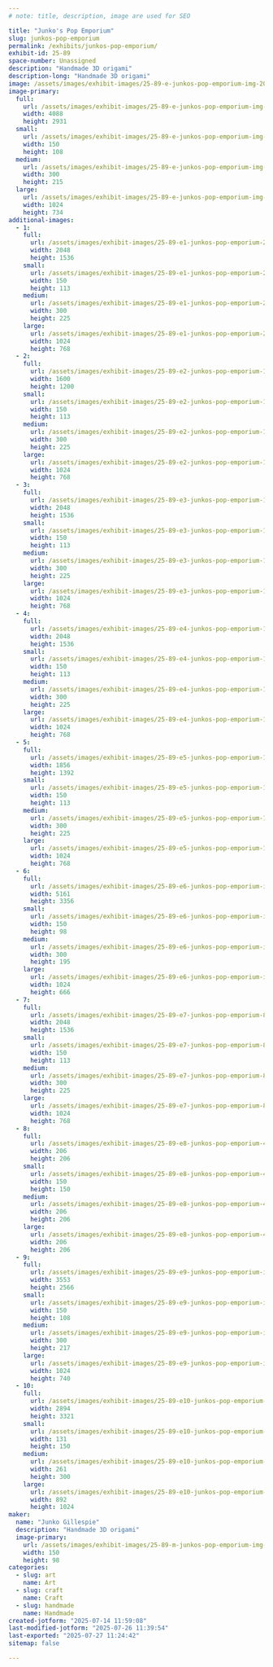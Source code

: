 ```yaml
---
# note: title, description, image are used for SEO

title: "Junko's Pop Emporium"
slug: junkos-pop-emporium
permalink: /exhibits/junkos-pop-emporium/
exhibit-id: 25-89
space-number: Unassigned
description: "Handmade 3D origami"
description-long: "Handmade 3D origami"
image: /assets/images/exhibit-images/25-89-e-junkos-pop-emporium-img-20250714-114527139-hdr-300x215.jpg
image-primary: 
  full:
    url: /assets/images/exhibit-images/25-89-e-junkos-pop-emporium-img-20250714-114527139-hdr-full.jpg
    width: 4088
    height: 2931
  small:
    url: /assets/images/exhibit-images/25-89-e-junkos-pop-emporium-img-20250714-114527139-hdr-150x108.jpg
    width: 150
    height: 108
  medium:
    url: /assets/images/exhibit-images/25-89-e-junkos-pop-emporium-img-20250714-114527139-hdr-300x215.jpg
    width: 300
    height: 215
  large:
    url: /assets/images/exhibit-images/25-89-e-junkos-pop-emporium-img-20250714-114527139-hdr-1024x734.jpg
    width: 1024
    height: 734
additional-images: 
  - 1:
    full:
      url: /assets/images/exhibit-images/25-89-e1-junkos-pop-emporium-20413864-1517946601590354-8783203172951916050-o-full.jpg
      width: 2048
      height: 1536
    small:
      url: /assets/images/exhibit-images/25-89-e1-junkos-pop-emporium-20413864-1517946601590354-8783203172951916050-o-150x113.jpg
      width: 150
      height: 113
    medium:
      url: /assets/images/exhibit-images/25-89-e1-junkos-pop-emporium-20413864-1517946601590354-8783203172951916050-o-300x225.jpg
      width: 300
      height: 225
    large:
      url: /assets/images/exhibit-images/25-89-e1-junkos-pop-emporium-20413864-1517946601590354-8783203172951916050-o-1024x768.jpg
      width: 1024
      height: 768
  - 2:
    full:
      url: /assets/images/exhibit-images/25-89-e2-junkos-pop-emporium-14409928-1198816133503404-6054715340711696141-o-full.jpg
      width: 1600
      height: 1200
    small:
      url: /assets/images/exhibit-images/25-89-e2-junkos-pop-emporium-14409928-1198816133503404-6054715340711696141-o-150x113.jpg
      width: 150
      height: 113
    medium:
      url: /assets/images/exhibit-images/25-89-e2-junkos-pop-emporium-14409928-1198816133503404-6054715340711696141-o-300x225.jpg
      width: 300
      height: 225
    large:
      url: /assets/images/exhibit-images/25-89-e2-junkos-pop-emporium-14409928-1198816133503404-6054715340711696141-o-1024x768.jpg
      width: 1024
      height: 768
  - 3:
    full:
      url: /assets/images/exhibit-images/25-89-e3-junkos-pop-emporium-11538154-935683579816662-1381491208271375897-o-full.jpg
      width: 2048
      height: 1536
    small:
      url: /assets/images/exhibit-images/25-89-e3-junkos-pop-emporium-11538154-935683579816662-1381491208271375897-o-150x113.jpg
      width: 150
      height: 113
    medium:
      url: /assets/images/exhibit-images/25-89-e3-junkos-pop-emporium-11538154-935683579816662-1381491208271375897-o-300x225.jpg
      width: 300
      height: 225
    large:
      url: /assets/images/exhibit-images/25-89-e3-junkos-pop-emporium-11538154-935683579816662-1381491208271375897-o-1024x768.jpg
      width: 1024
      height: 768
  - 4:
    full:
      url: /assets/images/exhibit-images/25-89-e4-junkos-pop-emporium-11696601-935684169816603-806264695715521797-o-full.jpg
      width: 2048
      height: 1536
    small:
      url: /assets/images/exhibit-images/25-89-e4-junkos-pop-emporium-11696601-935684169816603-806264695715521797-o-150x113.jpg
      width: 150
      height: 113
    medium:
      url: /assets/images/exhibit-images/25-89-e4-junkos-pop-emporium-11696601-935684169816603-806264695715521797-o-300x225.jpg
      width: 300
      height: 225
    large:
      url: /assets/images/exhibit-images/25-89-e4-junkos-pop-emporium-11696601-935684169816603-806264695715521797-o-1024x768.jpg
      width: 1024
      height: 768
  - 5:
    full:
      url: /assets/images/exhibit-images/25-89-e5-junkos-pop-emporium-120224032-3445087508876244-9115102398444023356-n-full.jpg
      width: 1856
      height: 1392
    small:
      url: /assets/images/exhibit-images/25-89-e5-junkos-pop-emporium-120224032-3445087508876244-9115102398444023356-n-150x113.jpg
      width: 150
      height: 113
    medium:
      url: /assets/images/exhibit-images/25-89-e5-junkos-pop-emporium-120224032-3445087508876244-9115102398444023356-n-300x225.jpg
      width: 300
      height: 225
    large:
      url: /assets/images/exhibit-images/25-89-e5-junkos-pop-emporium-120224032-3445087508876244-9115102398444023356-n-1024x768.jpg
      width: 1024
      height: 768
  - 6:
    full:
      url: /assets/images/exhibit-images/25-89-e6-junkos-pop-emporium-img-9380-full.JPG
      width: 5161
      height: 3356
    small:
      url: /assets/images/exhibit-images/25-89-e6-junkos-pop-emporium-img-9380-150x98.JPG
      width: 150
      height: 98
    medium:
      url: /assets/images/exhibit-images/25-89-e6-junkos-pop-emporium-img-9380-300x195.JPG
      width: 300
      height: 195
    large:
      url: /assets/images/exhibit-images/25-89-e6-junkos-pop-emporium-img-9380-1024x666.JPG
      width: 1024
      height: 666
  - 7:
    full:
      url: /assets/images/exhibit-images/25-89-e7-junkos-pop-emporium-87983292-2882860218432312-4596178656753090560-n-full.jpg
      width: 2048
      height: 1536
    small:
      url: /assets/images/exhibit-images/25-89-e7-junkos-pop-emporium-87983292-2882860218432312-4596178656753090560-n-150x113.jpg
      width: 150
      height: 113
    medium:
      url: /assets/images/exhibit-images/25-89-e7-junkos-pop-emporium-87983292-2882860218432312-4596178656753090560-n-300x225.jpg
      width: 300
      height: 225
    large:
      url: /assets/images/exhibit-images/25-89-e7-junkos-pop-emporium-87983292-2882860218432312-4596178656753090560-n-1024x768.jpg
      width: 1024
      height: 768
  - 8:
    full:
      url: /assets/images/exhibit-images/25-89-e8-junkos-pop-emporium-482322663-9545187018866232-8073527563637895720-n-full.jpg
      width: 206
      height: 206
    small:
      url: /assets/images/exhibit-images/25-89-e8-junkos-pop-emporium-482322663-9545187018866232-8073527563637895720-n-150x150.jpg
      width: 150
      height: 150
    medium:
      url: /assets/images/exhibit-images/25-89-e8-junkos-pop-emporium-482322663-9545187018866232-8073527563637895720-n-206x206.jpg
      width: 206
      height: 206
    large:
      url: /assets/images/exhibit-images/25-89-e8-junkos-pop-emporium-482322663-9545187018866232-8073527563637895720-n-206x206.jpg
      width: 206
      height: 206
  - 9:
    full:
      url: /assets/images/exhibit-images/25-89-e9-junkos-pop-emporium-img-20250707-122436334-full.jpg
      width: 3553
      height: 2566
    small:
      url: /assets/images/exhibit-images/25-89-e9-junkos-pop-emporium-img-20250707-122436334-150x108.jpg
      width: 150
      height: 108
    medium:
      url: /assets/images/exhibit-images/25-89-e9-junkos-pop-emporium-img-20250707-122436334-300x217.jpg
      width: 300
      height: 217
    large:
      url: /assets/images/exhibit-images/25-89-e9-junkos-pop-emporium-img-20250707-122436334-1024x740.jpg
      width: 1024
      height: 740
  - 10:
    full:
      url: /assets/images/exhibit-images/25-89-e10-junkos-pop-emporium-img-20250708-121707747-hdr-full.jpg
      width: 2894
      height: 3321
    small:
      url: /assets/images/exhibit-images/25-89-e10-junkos-pop-emporium-img-20250708-121707747-hdr-131x150.jpg
      width: 131
      height: 150
    medium:
      url: /assets/images/exhibit-images/25-89-e10-junkos-pop-emporium-img-20250708-121707747-hdr-261x300.jpg
      width: 261
      height: 300
    large:
      url: /assets/images/exhibit-images/25-89-e10-junkos-pop-emporium-img-20250708-121707747-hdr-892x1024.jpg
      width: 892
      height: 1024
maker: 
  name: "Junko Gillespie"
  description: "Handmade 3D origami"
  image-primary:
    url: /assets/images/exhibit-images/25-89-m-junkos-pop-emporium-img-9398-150x98.JPG
    width: 150
    height: 98
categories: 
  - slug: art
    name: Art
  - slug: craft
    name: Craft
  - slug: handmade
    name: Handmade
created-jotform: "2025-07-14 11:59:08"
last-modified-jotform: "2025-07-26 11:39:54"
last-exported: "2025-07-27 11:24:42"
sitemap: false

---
```

